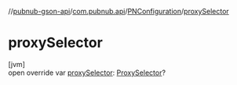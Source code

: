 //[pubnub-gson-api](../../../index.md)/[com.pubnub.api](../index.md)/[PNConfiguration](index.md)/[proxySelector](proxy-selector.md)

# proxySelector

[jvm]\
open override var [proxySelector](proxy-selector.md): [ProxySelector](https://docs.oracle.com/javase/8/docs/api/java/net/ProxySelector.html)?
